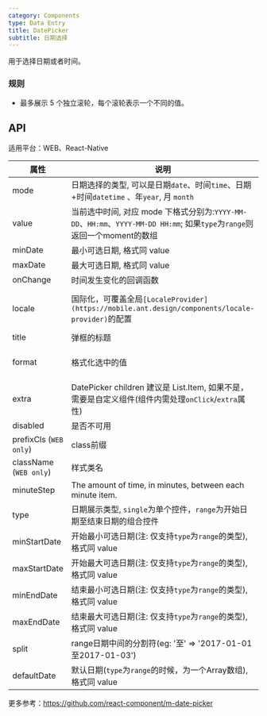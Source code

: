 ```yaml
---
category: Components
type: Data Entry
title: DatePicker
subtitle: 日期选择
---
```


用于选择日期或者时间。

### 规则
- 最多展示 5 个独立滚轮，每个滚轮表示一个不同的值。


## API

适用平台：WEB、React-Native

属性 | 说明 | 类型 | 默认值
----|-----|------|------
| mode  | 日期选择的类型, 可以是日期`date`、时间`time`、日期+时间`datetime` 、年`year`, 月 `month` | String | `date`  |
| value | 当前选中时间, 对应 mode 下格式分别为:`YYYY-MM-DD`、`HH:mm`、`YYYY-MM-DD HH:mm`; 如果`type`为`range`则返回一个moment的数组 | [moment](http://momentjs.com/) | 无 |
| minDate   | 最小可选日期, 格式同 value | [moment](http://momentjs.com/)  |  -  |
| maxDate   | 最大可选日期, 格式同 value | [moment](http://momentjs.com/)  |  -  |
| onChange   | 时间发生变化的回调函数  | (date: Object): void |  无  |
| locale   | 国际化，可覆盖全局`[LocaleProvider](https://mobile.ant.design/components/locale-provider)`的配置 | Object: {DatePickerLocale: {year, month, day, hour, minute}, okText, dismissText } |  无 |
| title  | 弹框的标题 | string/React.ReactElement |  无  |
| format  | 格式化选中的值 | (value:moment) => string/string | `(val) => { return val; }`  |
| extra   | DatePicker children 建议是 List.Item, 如果不是，需要是自定义组件(组件内需处理`onClick`/`extra`属性) | String  |  `请选择`  |
| disabled   | 是否不可用      | Boolean |    false  |
| prefixCls (`WEB only`) |  class前缀 | string | `am-picker` |
| className (`WEB only`) |  样式类名 | string | - |
| minuteStep |   The amount of time, in minutes, between each minute item.    | Number | 1 |
| type  | 日期展示类型, `single`为单个控件，`range`为开始日期至结束日期的组合控件 | String | `single`  |
| minStartDate   | 开始最小可选日期(注: 仅支持`type`为`range`的类型), 格式同 value | [moment](http://momentjs.com/)  |  -  |
| maxStartDate   | 开始最大可选日期(注: 仅支持`type`为`range`的类型), 格式同 value | [moment](http://momentjs.com/)  |  -  |
| minEndDate   | 结束最小可选日期(注: 仅支持`type`为`range`的类型), 格式同 value | [moment](http://momentjs.com/)  |  -  |
| maxEndDate   | 结束最大可选日期(注: 仅支持`type`为`range`的类型), 格式同 value | [moment](http://momentjs.com/)  |  -  |
| split  | range日期中间的分割符(eg: '至' => '2017-01-01至2017-01-03') | string |  `-`  |
| defaultDate   | 默认日期(`type`为`range`的时候，为一个Array数组), 格式同 value | [moment](http://momentjs.com/)  |  -  |

更多参考：https://github.com/react-component/m-date-picker
